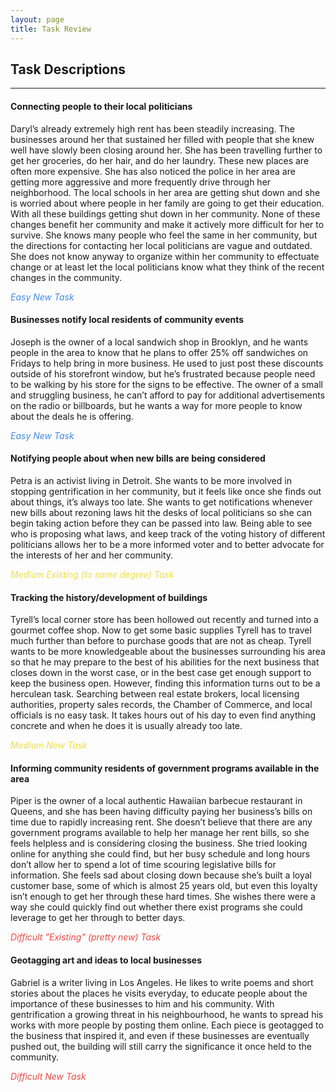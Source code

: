 ```yaml
---
layout: page
title: Task Review
---
```


## Task Descriptions

---

#### Connecting people to their local politicians

Daryl’s already extremely high rent has been steadily increasing. The businesses around her that sustained her filled with people that she knew well have slowly been closing around her. She has been travelling further to get her groceries, do her hair, and do her laundry. These new places are often more expensive. She has also noticed the police in her area are getting more aggressive and more frequently drive through her neighborhood. The local schools in her area are getting shut down and she is worried about where people in her family are going to get their education. With all these buildings getting shut down in her community. None of these changes benefit her community and make it actively more difficult for her to survive. She knows many people who feel the same in her community, but the directions for contacting her local politicians are vague and outdated. She does not know anyway to organize within her community to effectuate change or at least let the local politicians know what they think of the recent changes in the community. 

*<span style="color:#4287f5">Easy New Task</span>*


#### Businesses notify local residents of community events

Joseph is the owner of a local sandwich shop in Brooklyn, and he wants people in the area to know that he plans to offer 25% off sandwiches on Fridays to help bring in more business. He used to just post these discounts outside of his storefront window, but he’s frustrated because people need to be walking by his store for the signs to be effective. The owner of a small and struggling business, he can’t afford to pay for additional advertisements on the radio or billboards, but he wants a way for more people to know about the deals he is offering. 


*<span style="color:#4287f5">Easy New Task</span>*


#### Notifying people about when new bills are being considered

Petra is an activist living in Detroit. She wants to be more involved in stopping gentrification in her community, but it feels like once she finds out about things, it’s always too late. She wants to get notifications whenever new bills about rezoning laws hit the desks of local politicians so she can begin taking action before they can be passed into law. Being able to see who is proposing what laws, and keep track of the voting history of different politicians allows her to be a more informed voter and to better advocate for the interests of her and her community.


*<span style="color:#f0de3e">Medium Existing (to some degree) Task</span>*


#### Tracking the history/development of buildings

Tyrell’s local corner store has been hollowed out recently and turned into a gourmet coffee shop. Now to get some basic supplies Tyrell has to travel much further than before to purchase goods that are not as cheap. Tyrell wants to be more knowledgeable about the businesses surrounding his area so that he may prepare to the best of his abilities for the next business that closes down in the worst case, or in the best case get enough support to keep the business open. However, finding this information turns out to be a herculean task. Searching between real estate brokers, local licensing authorities, property sales records, the Chamber of Commerce, and local officials is no easy task. It takes hours out of his day to even find anything concrete and when he does it is usually already too late. 


*<span style="color:#f0de3e">Medium New Task</span>*


#### Informing community residents of government programs available in the area

Piper is the owner of a local authentic Hawaiian barbecue restaurant in Queens, and she has been having difficulty paying her business’s bills on time due to rapidly increasing rent. She doesn’t believe that there are any government programs available to help her manage her rent bills, so she feels helpless and is considering closing the business. She tried looking online for anything she could find, but her busy schedule and long hours don’t allow her to spend a lot of time scouring legislative bills for information. She feels sad about closing down because she’s built a loyal customer base, some of which is almost 25 years old, but even this loyalty isn’t enough to get her through these hard times. She wishes there were a way she could quickly find out whether there exist programs she could leverage to get her through to better days.


*<span style="color:#f54640">Difficult "Existing" (pretty new) Task</span>*


#### Geotagging art and ideas to local businesses

Gabriel is a writer living in Los Angeles. He likes to write poems and short stories about the places he visits everyday, to educate people about the importance of these businesses to him and his community. With gentrification a growing threat in his neighbourhood, he wants to spread his works with more people by posting them online. Each piece is geotagged to the business that inspired it, and even if these businesses are eventually pushed out, the building will still carry the significance it once held to the community.


*<span style="color:#f54640">Difficult New Task</span>*

<!--
## Initial Designs

---

#### commUnity Activism app

paragraph on design 1

![Design](/img/design1.PNG)

Task 1 will involve the user entering their location on a Google map with the voting districts programmed in so the interface can determine who their local and state representatives are. The app will then pull up a page with short blurbs about who their representatives are and how to contact them. Task 3 will allow users to set notifications to appear when certain bills pertaining to gentrification in their area are being considered so that they can contact their representatives to share their opinions. Task 4 will allow users to look up and post information about the histories of their communities and the businesses within them in a format similar to Wikipedia. Task 5 will provide links to a number of relevant services offered in their community including links to pages on their rights as tennants and local business owners.

---

#### commUnity Events and News app

This design is a phone app that uses location services to notify users when nearby local businesses host special events. Not only does this bring together the community, but it can also serve as a greater source of income for the local business, as it can bring in above-average amounts of customers. Also, users can post about their experiences while there directly to commUnity, further tying the business to the community. Another feature is constant updates on new bills that affect users, with opportunities to get involved however possible embedded within.

![Design](/img/design2.PNG)

The design is a mobile news and community involvement app that (task 2) notifies people of nearby local businesses offering special deals to community residents. Once people use the QR code to get discounts, they can (task 6) post comments, haikus, or any other art they would like and geotag the business, allowing others to see how much everyone else loves it and how much that business means to them. Users also (task 5) receive newsletter updates, translated into plain English, informing them of new legislation that affects them. At the end of these explanations, there are opportunities for users to (task 1) get in contact directly with politicians and sign petitions if they feel strongly on the matters. 

---

paragraph on design 3

image of design 3

paragraph on sketched tasks
--->
